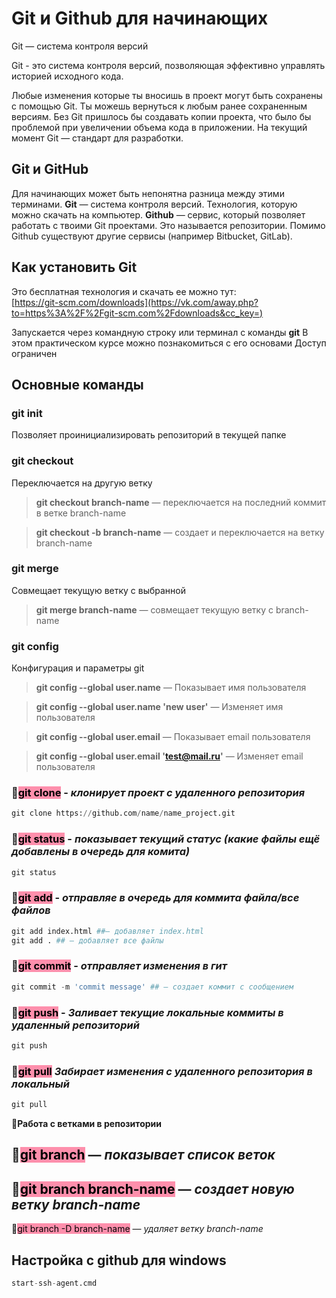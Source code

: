 # Git и Github для начинающих

Git — система контроля версий

Git - это система контроля версий, позволяющая эффективно управлять историей исходного кода.

Любые изменения которые ты вносишь в проект могут быть сохранены с помощью Git. Ты можешь вернуться к любым ранее сохраненным версиям.
Без Git пришлось бы создавать копии проекта, что было бы проблемой при увеличении объема кода в приложении.
На текущий момент Git — стандарт для разработки.

## Git и GitHub

Для начинающих может быть непонятна разница между этими терминами.
**Git** — система контроля версий. Технология, которую можно скачать на компьютер.
**Github** — сервис, который позволяет работать с твоими Git проектами. Это называется репозитории. Помимо Github существуют другие сервисы (например Bitbucket, GitLab).

## Как установить Git

Это бесплатная технология и скачать ее можно тут:  
[https://git-scm.com/downloads](https://vk.com/away.php?to=https%3A%2F%2Fgit-scm.com%2Fdownloads&cc_key=)

Запускается через командную строку или терминал с команды **git**
В этом практическом курсе можно познакомиться с его основами
Доступ ограничен

## Основные команды

### git init

Позволяет проинициализировать репозиторий в текущей папке



### git checkout

Переключается на другую ветку

> **git checkout branch-name** — переключается на последний коммит в ветке branch-name

> **git checkout -b branch-name** — создает и переключается на ветку branch-name

### git merge

Совмещает текущую ветку с выбранной

> **git merge branch-name** — совмещает текущую ветку с branch-name

### git config

Конфигурация и параметры git

> **git config --global user.name** — Показывает имя пользователя

> **git config --global user.name 'new user'** — Изменяет имя пользователя

> **git config --global user.email** — Показывает email пользователя

> **git config --global user.email 'test@mail.ru'** — Изменяет email пользователя





### 🔸<mark style="background: #FF5582A6;">git clone</mark> - _клонирует проект с удаленного репозитория_

```python
git clone https://github.com/name/name_project.git
```


### 🔸<mark style="background: #FF5582A6;">git status</mark> - _показывает текущий статус (какие файлы ещё добавлены в очередь для комита)_

```python
git status
```

### 🔸<mark style="background: #FF5582A6;">git add</mark> - _отправляе в очередь для коммита файла/все файлов_
```python
git add index.html ##— добавляет index.html
git add . ## — добавляет все файлы
```

### 🔸<mark style="background: #FF5582A6;">git commit</mark> - _отправляет изменения в гит_

```python
git commit -m 'commit message' ## — создает коммит с сообщением
```

### 🔸<mark style="background: #FF5582A6;">git push</mark> - _Заливает текущие локальные коммиты в удаленный репозиторий_
```python
git push
```

### 🔸<mark style="background: #FF5582A6;">git pull</mark> _Забирает изменения с удаленного репозитория в локальный_
```python
git pull
```

📙**Работа с ветками в репозитории**

## 🔸<mark style="background: #FF5582A6;">git branch</mark> — *показывает список веток*

## 🔸<mark style="background: #FF5582A6;">git branch branch-name</mark> — *создает новую ветку branch-name*

🔸<mark style="background: #FF5582A6;">git branch -D branch-name</mark> — *удаляет ветку branch-name*

## Настройка с github для windows

```python
start-ssh-agent.cmd
```